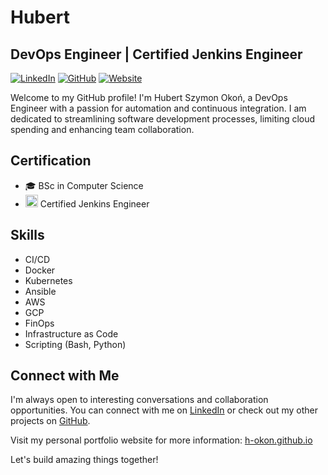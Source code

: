 # Hubert

## DevOps Engineer | Certified Jenkins Engineer

[![LinkedIn](https://img.shields.io/badge/-LinkedIn-0077B5?style=flat&logo=linkedin&logoColor=white)](https://www.linkedin.com/in/hubert-o-59b807184/)
[![GitHub](https://img.shields.io/badge/-GitHub-181717?style=flat&logo=github&logoColor=white)](https://github.com/h-okon)
[![Website](https://img.shields.io/badge/-Website-47CCCC?style=flat&logo=google-chrome&logoColor=white)](https://h-okon.github.io)

Welcome to my GitHub profile! I'm Hubert Szymon Okoń, a DevOps Engineer with a passion for automation and continuous integration. I am dedicated to streamlining software development processes, limiting cloud spending and enhancing team collaboration.

## Certification

- 🎓 BSc in Computer Science
- <img src="https://wiki.jenkins-ci.org/JENKINS/attachments/2916393/57409617.png" alt="MarineGEO circle logo" style="height: 20px; width:20px;"/> Certified Jenkins Engineer

## Skills

- CI/CD
- Docker
- Kubernetes
- Ansible
- AWS
- GCP
- FinOps
- Infrastructure as Code
- Scripting (Bash, Python)



## Connect with Me

I'm always open to interesting conversations and collaboration opportunities. You can connect with me on [LinkedIn](https://www.linkedin.com/in/hubert-o-59b807184/) or check out my other projects on [GitHub](https://github.com/h-okon).

Visit my personal portfolio website for more information: [h-okon.github.io](https://h-okon.github.io)

Let's build amazing things together!
